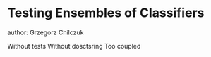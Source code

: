 # Testing Ensembles of Classifiers
author: Grzegorz Chilczuk

Without tests
Without dosctsring
Too coupled
